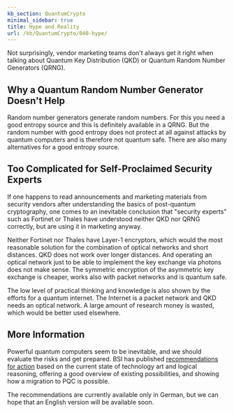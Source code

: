 ```yaml
---
kb_section: QuantumCrypto
minimal_sidebar: true
title: Hype and Reality
url: /kb/QuantumCrypto/040-hype/
---
```

Not surprisingly, vendor marketing teams don't always get it right when talking about Quantum Key Distribution (QKD) or Quantum Random Number Generators (QRNG).

## Why a Quantum Random Number Generator Doesn't Help

Random number generators generate random numbers. For this you need a good entropy source and this is definitely available in a QRNG. But the random number with good entropy does not protect at all against attacks by quantum computers and is therefore not quantum safe. There are also many alternatives for a good entropy source.

## Too Complicated for Self-Proclaimed Security Experts

If one happens to read announcements and marketing materials from security vendors after understanding the basics of post-quantum cryptography, one comes to an inevitable conclusion that "security experts" such as Fortinet or Thales have understood neither QKD nor QRNG correctly, but are using it in marketing anyway. 

Neither Fortinet nor Thales have Layer-1 encryptors, which would the most reasonable solution for the combination of optical networks and short distances. QKD does not work over longer distances. And operating an optical network just to be able to implement the key exchange via photons does not make sense. The symmetric encryption of the asymmetric key exchange is cheaper, works also with packet networks and is quantum safe.

The low level of practical thinking and knowledge is also shown by the efforts for a quantum internet. The Internet is a packet network and QKD needs an optical network. A large amount of research money is wasted, which would be better used elsewhere.

## More Information

Powerful quantum computers seem to be inevitable, and we should evaluate the risks and get prepared. BSI has published [recommendations for action](https://www.bsi.bund.de/SharedDocs/Downloads/DE/BSI/Krypto/Post-Quanten-Kryptografie.pdf?\_\_blob=publicationFile&v=2) based on the current state of technology art and logical reasoning, offering a good overview of existing possibilities, and showing how a migration to PQC is possible. 

The recommendations are currently available only in German, but we can hope that an English version will be available soon.
